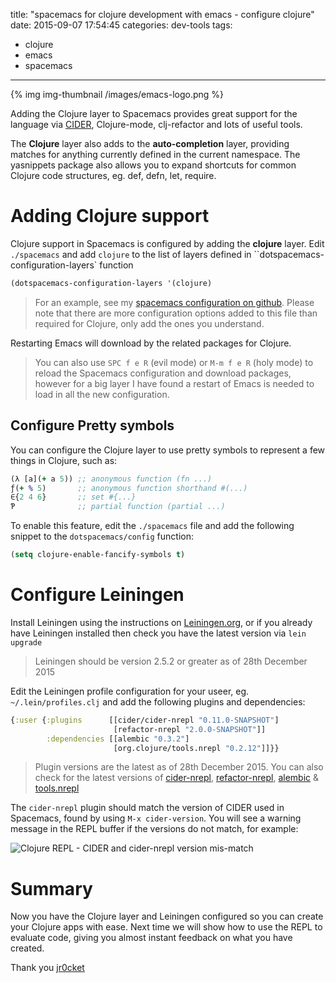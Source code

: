 title: "spacemacs for clojure development with emacs - configure clojure"
date: 2015-09-07 17:54:45
categories: dev-tools
tags:
- clojure
- emacs
- spacemacs
---

{% img img-thumbnail /images/emacs-logo.png %}

Adding the Clojure layer to Spacemacs provides great support for the language via [CIDER](https://github.com/clojure-emacs/cider), Clojure-mode, clj-refactor and lots of useful tools.

The **Clojure** layer also adds to the **auto-completion** layer, providing matches for anything currently defined in the current namespace.  The yasnippets package also allows you to expand shortcuts for common Clojure code structures, eg. def, defn, let, require.

<!-- more -->

# Adding Clojure support

Clojure support in Spacemacs is configured by adding the **clojure** layer.  Edit `./spacemacs` and add `clojure` to the list of layers defined in ``dotspacemacs-configuration-layers` function

```lisp
(dotspacemacs-configuration-layers '(clojure)
```

> For an example, see my [spacemacs configuration on github](https://github.com/jr0cket/spacemacs-config). Please note that there are more configuration options added to this file than required for Clojure, only add the ones you understand.

Restarting Emacs will download by the related packages for Clojure.

> You can also use `SPC f e R` (evil mode) or `M-m f e R` (holy mode) to reload the Spacemacs configuration and download packages, however for a big layer I have found a restart of Emacs is needed to load in all the new configuration.


## Configure Pretty symbols

You can configure the Clojure layer to use pretty symbols to represent a few things in Clojure, such as:

```clojure
(λ [a](+ a 5)) ;; anonymous function (fn ...)
ƒ(+ % 5)       ;; anonymous function shorthand #(...)
∈{2 4 6}       ;; set #{...}
Ƥ              ;; partial function (partial ...)
```

To enable this feature, edit the `./spacemacs` file and add the following snippet to the `dotspacemacs/config` function:

```lisp
(setq clojure-enable-fancify-symbols t)
```

# Configure Leiningen

Install Leiningen using the instructions on [Leiningen.org](http://leiningen.org), or if you already have Leiningen installed then check you have the latest version via `lein upgrade`

> Leiningen should be version 2.5.2 or greater as of 28th December 2015

Edit the Leiningen profile configuration for your useer, eg. `~/.lein/profiles.clj` and add the following plugins and dependencies:

```clojure
{:user {:plugins      [[cider/cider-nrepl "0.11.0-SNAPSHOT"]
                       [refactor-nrepl "2.0.0-SNAPSHOT"]]
        :dependencies [[alembic "0.3.2"]
                       [org.clojure/tools.nrepl "0.2.12"]]}}
```

> Plugin versions are the latest as of 28th December 2015.
> You can also check for the latest versions of [cider-nrepl](https://clojars.org/cider/cider-nrepl), [refactor-nrepl](https://clojars.org/refactor-nrepl), [alembic](https://clojars.org/alembic) & [tools.nrepl](https://github.com/clojure/tools.nrepl)

The `cider-nrepl` plugin should match the version of CIDER used in Spacemacs, found by using  `M-x cider-version`. You will see a warning message in the REPL buffer if the versions do not match, for example:

![Clojure REPL - CIDER and cider-nrepl version mis-match](/images/spacemacs-cider-nrepl-mismatch.png)

# Summary

Now you have the Clojure layer and Leiningen configured so you can create your Clojure apps with ease.  Next time we will show how to use the REPL to evaluate code, giving you almost instant feedback on what you have created.

Thank you
[jr0cket](https://twitter.com/jr0cket)
